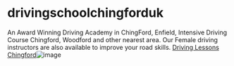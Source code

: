# drivingschoolchingforduk
An Award Winning Driving Academy in ChingFord, Enfield, Intensive Driving Course Chingford, Woodford and other nearest area. Our Female driving instructors are also available to improve your road skills.
[Driving Lessons Chingford](https://prodriversacademy.co.uk/
)![image](https://github.com/user-attachments/assets/a576d93f-fcb2-4720-bad4-b7023d39b650)
